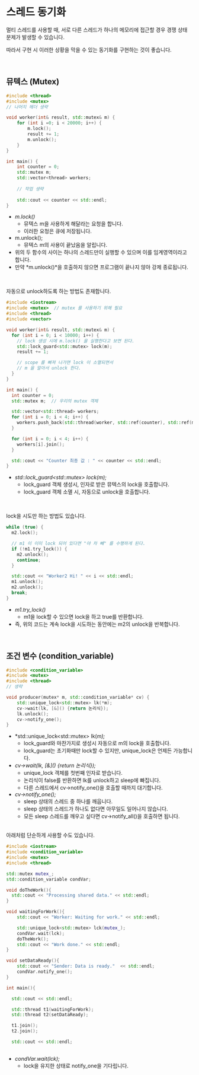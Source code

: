 # 스레드 동기화

멀티 스레드를 사용할 때, 서로 다른 스레드가 하나의 메모리에 접근할 경우 경쟁 상태 문제가 발생할 수 있습니다.

따라서 구현 시 이러한 상황을 막을 수 있는 동기화를 구현하는 것이 좋습니다.

<br>

## 뮤텍스 (Mutex)

```c++
#include <thread>
#include <mutex>
// 나머지 헤더 생략

void worker(int& result, std::mutex& m) {
    for (int i =0; i < 20000; i++) {
        m.lock();
        result += 1;
        m.unlock();
    }
}

int main() {
	int counter = 0;
    std::mutex m;
   	std::vector<thread> workers;
    
    // 작업 생략
    
    std::cout << counter << std::endl;
}
```

* *m.lock()*
  * 뮤텍스 m을 사용하게 해달라는 요청을 합니다.
  * 이러한 요청은 큐에 저장됩니다.
* m.unlock();
  * 뮤텍스 m의 사용이 끝났음을 알립니다.
* 위의 두 함수의 사이는 하나의 스레드만이 실행할 수 있으며 이를 임계영역이라고 합니다.
* 만약 *m.unlock()*을 호출하지 않으면 프로그램이 끝나지 않아 강제 종료됩니다.

<br>

자동으로 unlock하도록 하는 방법도 존재합니다.

```c++
#include <iostream>
#include <mutex>  // mutex 를 사용하기 위해 필요
#include <thread>
#include <vector>

void worker(int& result, std::mutex& m) {
  for (int i = 0; i < 10000; i++) {
    // lock 생성 시에 m.lock() 을 실행한다고 보면 된다.
    std::lock_guard<std::mutex> lock(m);
    result += 1;

    // scope 를 빠져 나가면 lock 이 소멸되면서
    // m 을 알아서 unlock 한다.
  }
}

int main() {
  int counter = 0;
  std::mutex m;  // 우리의 mutex 객체

  std::vector<std::thread> workers;
  for (int i = 0; i < 4; i++) {
    workers.push_back(std::thread(worker, std::ref(counter), std::ref(m)));
  }

  for (int i = 0; i < 4; i++) {
    workers[i].join();
  }

  std::cout << "Counter 최종 값 : " << counter << std::endl;
}
```

* *std::lock_guard\<std::mutex> lock(m);*
  * lock_guard 객체 생성시, 인자로 받은 뮤텍스의 lock을 호출합니다.
  * lock_guard 객체 소멸 시, 자동으로 unlock을 호출합니다.

<br>

lock을 시도만 하는 방법도 있습니다.

```cpp
while (true) {
  m2.lock();

  // m1 이 이미 lock 되어 있다면 "야 차 빼" 를 수행하게 된다.
  if (!m1.try_lock()) {
    m2.unlock();
    continue;
  }

  std::cout << "Worker2 Hi! " << i << std::endl;
  m1.unlock();
  m2.unlock();
  break;
}
```

* *m1.try_lock()*
  * m1을 lock할 수 있으면 lock을 하고 true를 반환합니다.
* 즉, 위의 코드는 계속 lock을 시도하는 동안에는 m2의 unlock을 반복합니다.

<br>

## 조건 변수 (condition_variable)

```c++
#include <condition_variable>
#include <mutex>
#include <thread>
// 생략

void producer(mutex* m, std::condition_variable* cv) {
	std::unique_lock<std::mutex> lk(*m);
    cv->wait(lk, [&]() {return 논리식});
  	lk.unlock();
    cv->notify_one();
}
```

* *std::unique_lock\<std::mutex> lk(*m);*
  * lock_guard와 마찬가지로 생성시 자동으로 m의 lock을 호출합니다.
  * lock_guard는 초기화때만 lock할 수 있지만, unique_lock은 언제든 가능합니다.
* *cv->wait(lk, \[&]() {return 논리식});*
  * unique_lock 객체를 첫번째 인자로 받습니다. 
  * 논리식이 false를 반환하면 lk를 unlock하고 sleep에 빠집니다.
  * 다른 스레드에서 cv->notify_one()을 호출할 때까지 대기합니다.
* *cv->notify_one();*
  * sleep 상태의 스레드 중 하나를 깨웁니다. 
  * sleep 상태의 스레드가 하나도 없다면 아무일도 일어나지 않습니다.
  * 모든 sleep 스레드를 깨우고 싶다면 cv->notify_all()을 호출하면 됩니다.

<br>
아래처럼 단순하게 사용할 수도 있습니다.

```c++
#include <iostream>
#include <condition_variable>
#include <mutex>
#include <thread>

std::mutex mutex_;
std::condition_variable condVar;

void doTheWork(){
  std::cout << "Processing shared data." << std::endl;
}

void waitingForWork(){
    std::cout << "Worker: Waiting for work." << std::endl;

    std::unique_lock<std::mutex> lck(mutex_);
    condVar.wait(lck);
    doTheWork();
    std::cout << "Work done." << std::endl;
}

void setDataReady(){
    std::cout << "Sender: Data is ready."  << std::endl;
    condVar.notify_one();
}

int main(){

  std::cout << std::endl;

  std::thread t1(waitingForWork);
  std::thread t2(setDataReady);

  t1.join();
  t2.join();

  std::cout << std::endl;
  
```

* *condVar.wait(lck);*
  * lock을 유지한 상태로 notify_one을 기다립니다.